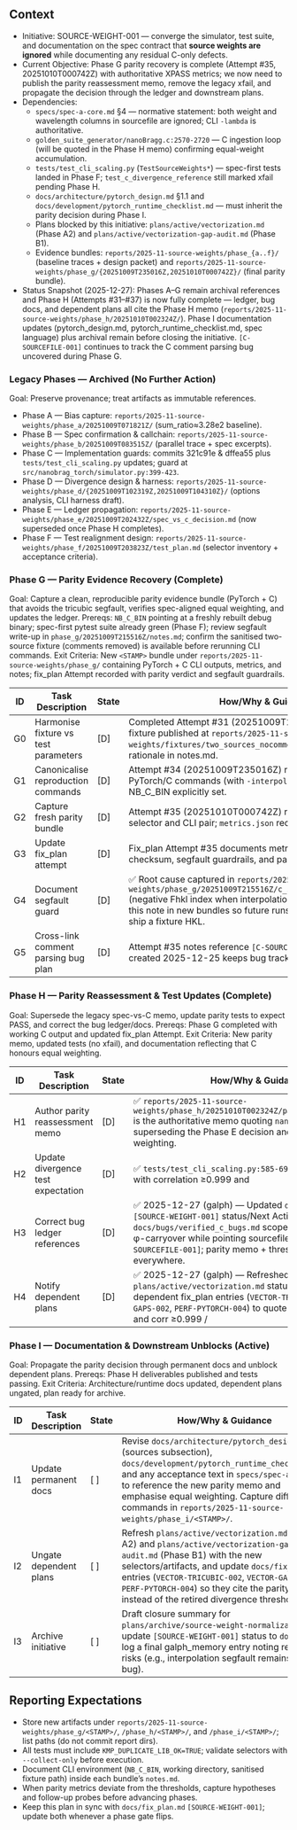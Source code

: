 ## Context
- Initiative: SOURCE-WEIGHT-001 — converge the simulator, test suite, and documentation on the spec contract that **source weights are ignored** while documenting any residual C-only defects.
- Current Objective: Phase G parity recovery is complete (Attempt #35, 20251010T000742Z) with authoritative XPASS metrics; we now need to publish the parity reassessment memo, remove the legacy xfail, and propagate the decision through the ledger and downstream plans.
- Dependencies:
  - `specs/spec-a-core.md` §4 — normative statement: both weight and wavelength columns in sourcefile are ignored; CLI `-lambda` is authoritative.
  - `golden_suite_generator/nanoBragg.c:2570-2720` — C ingestion loop (will be quoted in the Phase H memo) confirming equal-weight accumulation.
  - `tests/test_cli_scaling.py` (`TestSourceWeights*`) — spec-first tests landed in Phase F; `test_c_divergence_reference` still marked xfail pending Phase H.
  - `docs/architecture/pytorch_design.md` §1.1 and `docs/development/pytorch_runtime_checklist.md` — must inherit the parity decision during Phase I.
  - Plans blocked by this initiative: `plans/active/vectorization.md` (Phase A2) and `plans/active/vectorization-gap-audit.md` (Phase B1).
  - Evidence bundles: `reports/2025-11-source-weights/phase_{a..f}/` (baseline traces + design packet) and `reports/2025-11-source-weights/phase_g/{20251009T235016Z,20251010T000742Z}/` (final parity bundle).
- Status Snapshot (2025-12-27): Phases A–G remain archival references and Phase H (Attempts #31–#37) is now fully complete — ledger, bug docs, and dependent plans all cite the Phase H memo (`reports/2025-11-source-weights/phase_h/20251010T002324Z/`). Phase I documentation updates (pytorch_design.md, pytorch_runtime_checklist.md, spec language) plus archival remain before closing the initiative. `[C-SOURCEFILE-001]` continues to track the C comment parsing bug uncovered during Phase G.

### Legacy Phases — Archived (No Further Action)
Goal: Preserve provenance; treat artifacts as immutable references.
- Phase A — Bias capture: `reports/2025-11-source-weights/phase_a/20251009T071821Z/` (sum_ratio≈3.28e2 baseline).
- Phase B — Spec confirmation & callchain: `reports/2025-11-source-weights/phase_b/20251009T083515Z/` (parallel trace + spec excerpts).
- Phase C — Implementation guards: commits 321c91e & dffea55 plus `tests/test_cli_scaling.py` updates; guard at `src/nanobrag_torch/simulator.py:399-423`.
- Phase D — Divergence design & harness: `reports/2025-11-source-weights/phase_d/{20251009T102319Z,20251009T104310Z}/` (options analysis, CLI harness draft).
- Phase E — Ledger propagation: `reports/2025-11-source-weights/phase_e/20251009T202432Z/spec_vs_c_decision.md` (now superseded once Phase H completes).
- Phase F — Test realignment design: `reports/2025-11-source-weights/phase_f/20251009T203823Z/test_plan.md` (selector inventory + acceptance criteria).

### Phase G — Parity Evidence Recovery (Complete)
Goal: Capture a clean, reproducible parity evidence bundle (PyTorch + C) that avoids the tricubic segfault, verifies spec-aligned equal weighting, and updates the ledger.
Prereqs: `NB_C_BIN` pointing at a freshly rebuilt debug binary; spec-first pytest suite already green (Phase F); review segfault write-up in `phase_g/20251009T215516Z/notes.md`; confirm the sanitised two-source fixture (comments removed) is available before rerunning CLI commands.
Exit Criteria: New `<STAMP>` bundle under `reports/2025-11-source-weights/phase_g/` containing PyTorch + C CLI outputs, metrics, and notes; fix_plan Attempt recorded with parity verdict and segfault guardrails.

| ID | Task Description | State | How/Why & Guidance |
| --- | --- | --- | --- |
| G0 | Harmonise fixture vs test parameters | [D] | Completed Attempt #31 (20251009T230946Z). Comment-free fixture published at `reports/2025-11-source-weights/fixtures/two_sources_nocomments.txt` with SHA256 + rationale in notes.md. |
| G1 | Canonicalise reproduction commands | [D] | Attempt #34 (20251009T235016Z) recorded canonical PyTorch/C commands (with `-interpolate 0`) in `commands.txt`; NB_C_BIN explicitly set. |
| G2 | Capture fresh parity bundle | [D] | Attempt #35 (20251010T000742Z) ran the targeted pytest selector and CLI pair; `metrics.json` records corr=0.9999886, |sum_ratio−1|=0.0038. |
| G3 | Update fix_plan attempt | [D] | Fix_plan Attempt #35 documents metrics, sanitised fixture checksum, segfault guardrails, and parity verdict. |
| G4 | Document segfault guard | [D] | ✅ Root cause captured in `reports/2025-11-source-weights/phase_g/20251009T215516Z/c_segfault/crash_analysis.md` (negative Fhkl index when interpolation auto-enables). Reference this note in new bundles so future runs pass `-interpolate 0` or ship a fixture HKL. |
| G5 | Cross-link comment parsing bug plan | [D] | Attempt #35 notes reference `[C-SOURCEFILE-001]`; fix_plan entry created 2025-12-25 keeps bug tracking decoupled. |

### Phase H — Parity Reassessment & Test Updates (Complete)
Goal: Supersede the legacy spec-vs-C memo, update parity tests to expect PASS, and correct the bug ledger/docs.
Prereqs: Phase G completed with working C output and updated fix_plan Attempt.
Exit Criteria: New parity memo, updated tests (no xfail), and documentation reflecting that C honours equal weighting.

| ID | Task Description | State | How/Why & Guidance |
| --- | --- | --- | --- |
| H1 | Author parity reassessment memo | [D] | ✅ `reports/2025-11-source-weights/phase_h/20251010T002324Z/parity_reassessment.md` is the authoritative memo quoting `nanoBragg.c:2570-2720`, superseding the Phase E decision and documenting equal weighting. |
| H2 | Update divergence test expectation | [D] | ✅ `tests/test_cli_scaling.py:585-692` now expects PASS with correlation ≥0.999 and |sum_ratio−1| ≤5e-3; pytest log stored with the Phase H memo (20251010T002324Z) shows the selector passing. |
| H3 | Correct bug ledger references | [D] | ✅ 2025-12-27 (galph) — Updated `docs/fix_plan.md` `[SOURCE-WEIGHT-001]` status/Next Actions and reconfirmed `docs/bugs/verified_c_bugs.md` scopes C-PARITY-001 to φ-carryover while pointing sourcefile issues to `[C-SOURCEFILE-001]`; parity memo + thresholds now cited everywhere. |
| H4 | Notify dependent plans | [D] | ✅ 2025-12-27 (galph) — Refreshed `plans/active/vectorization.md` status snapshot and dependent fix_plan entries (`VECTOR-TRICUBIC-002`, `VECTOR-GAPS-002`, `PERF-PYTORCH-004`) to quote the Phase H memo and corr ≥0.999 / |sum_ratio−1| ≤5e-3 thresholds before profiling restarts. |

### Phase I — Documentation & Downstream Unblocks (Active)
Goal: Propagate the parity decision through permanent docs and unblock dependent plans.
Prereqs: Phase H deliverables published and tests passing.
Exit Criteria: Architecture/runtime docs updated, dependent plans ungated, plan ready for archive.

| ID | Task Description | State | How/Why & Guidance |
| --- | --- | --- | --- |
| I1 | Update permanent docs | [ ] | Revise `docs/architecture/pytorch_design.md` (sources subsection), `docs/development/pytorch_runtime_checklist.md`, and any acceptance text in `specs/spec-a-core.md` to reference the new parity memo and emphasise equal weighting. Capture diffs + commands in `reports/2025-11-source-weights/phase_i/<STAMP>/`. |
| I2 | Ungate dependent plans | [ ] | Refresh `plans/active/vectorization.md` (Phase A2) and `plans/active/vectorization-gap-audit.md` (Phase B1) with the new selectors/artifacts, and update `docs/fix_plan.md` entries (`VECTOR-TRICUBIC-002`, `VECTOR-GAPS-002`, `PERF-PYTORCH-004`) so they cite the parity memo instead of the retired divergence thresholds. |
| I3 | Archive initiative | [ ] | Draft closure summary for `plans/archive/source-weight-normalization.md`, update `[SOURCE-WEIGHT-001]` status to `done`, and log a final galph_memory entry noting residual risks (e.g., interpolation segfault remains a C bug). |

## Reporting Expectations
- Store new artifacts under `reports/2025-11-source-weights/phase_g/<STAMP>/`, `/phase_h/<STAMP>/`, and `/phase_i/<STAMP>/`; list paths (do not commit report dirs).
- All tests must include `KMP_DUPLICATE_LIB_OK=TRUE`; validate selectors with `--collect-only` before execution.
- Document CLI environment (`NB_C_BIN`, working directory, sanitised fixture path) inside each bundle’s `notes.md`.
- When parity metrics deviate from the thresholds, capture hypotheses and follow-up probes before advancing phases.
- Keep this plan in sync with `docs/fix_plan.md` `[SOURCE-WEIGHT-001]`; update both whenever a phase gate flips.
